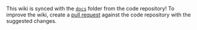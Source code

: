 
This wiki is synced with the [`docs`](https://github.com/jkroepke/helm-charts-semantic-releaser/tree/main/docs) folder from the code repository! To improve the wiki, create a [pull request](https://github.com/jkroepke/helm-charts-semantic-releaser/pulls) against the code repository with the suggested changes.

